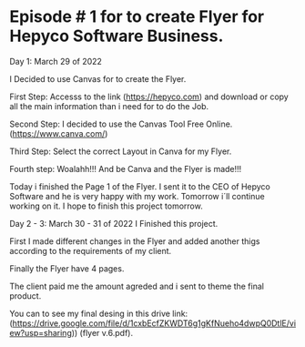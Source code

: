 # Episode # 1 for to create Flyer for Hepyco Software Business.

Day 1: March 29 of 2022

I Decided to use Canvas for to create the Flyer.

First Step: Accesss to the link (https://hepyco.com) and download or copy all the main information than i need for to do the Job.

Second Step: I decided to use the Canvas Tool Free Online. (https://www.canva.com/)

Third Step: Select the correct Layout in Canva for my Flyer.

Fourth step: Woalahh!!! And be Canva and the Flyer is made!!!

Today i finished the Page 1 of the Flyer. I sent it to the CEO of Hepyco Software and he is very happy with my work. Tomorrow i´ll continue working on it. I hope to finish this project tomorrow. 

Day 2 - 3: March 30 - 31 of 2022
I Finished this project.

First I made different changes in the Flyer and added another thigs according to the requirements of my client.

Finally the Flyer have 4 pages. 

The client paid me the amount agreded and i sent to theme the final product.

You can to see my final desing in this  drive link: (https://drive.google.com/file/d/1cxbEcfZKWDT6g1gKfNueho4dwpQ0DtlE/view?usp=sharing)) (flyer v.6.pdf). 
